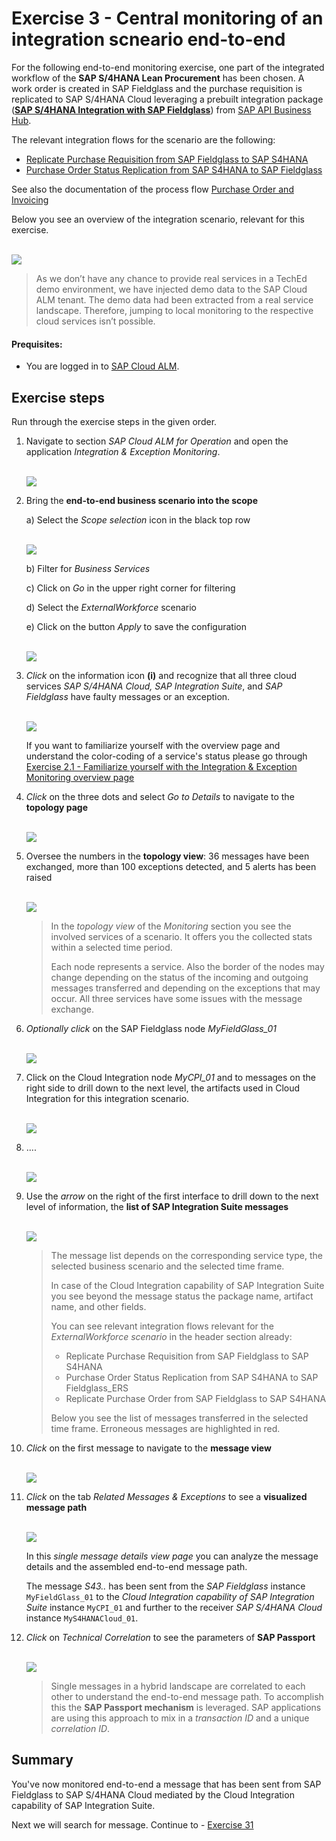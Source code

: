 # Exercise 3 - Central monitoring of an integration scneario end-to-end

For the following end-to-end monitoring exercise, one part of the integrated workflow of the **SAP S/4HANA Lean Procurement** has been chosen. A work order is created in SAP Fieldglass and the purchase requisition is replicated to SAP S/4HANA Cloud leveraging a prebuilt integration package (**[SAP S/4HANA Integration with SAP Fieldglass](https://api.sap.com/package/SAPS4HANAintegrationwithSAPFieldglass/overview)**) from [SAP API Business Hub](https://api.sap.com/). 

The relevant integration flows for the scenario are the following:
- [Replicate Purchase Requisition from SAP Fieldglass to SAP S4HANA](https://api.sap.com/integrationflow/Replicate_Purchase_Requisition_from_Fieldglass_to_S4HANA)
- [Purchase Order Status Replication from SAP S4HANA to SAP Fieldglass](https://api.sap.com/integrationflow/Purchase_Order_Status_Replication_from_S4HANA_to_Fieldglass)


See also the documentation of the process flow [Purchase Order and Invoicing](https://help.sap.com/docs/SAP_FIELDGLASS_INTEGRATION/bf3d1caf8c1f4f69801b37a45ac1d1b3/046b0d5f642346bd8624f1b741956585.html)

Below you see an overview of the integration scenario, relevant for this exercise.

<br>![](/exercises/ex3/images/IMDiagramFieldglassS4Int.png)

>
> As we don’t have any chance to provide real services in a TechEd demo environment, we have injected demo data to the SAP Cloud ALM tenant. The demo data had been extracted from a real service landscape. Therefore, jumping to local monitoring to the respective cloud services isn’t possible.
>

#### Prequisites:
- You are logged in to  [SAP Cloud ALM](https://teched22-cloudalm-003.eu10.alm.cloud.sap/launchpad#Shell-home).

## Exercise steps

Run through the exercise steps in the given order.

1.	Navigate to section *SAP Cloud ALM for Operation* and open the application *Integration & Exception Monitoring*.

     <br>![](/exercises/ex1/images/CALMLandingIntExMon.png)

2. Bring the **end-to-end business scenario into the scope**

   a) Select the *Scope selection* icon in the black top row

     <br>![](/exercises/ex3/images/IMScopeSelectionWorkforce.png)

   b)  Filter for *Business Services*

   c)  Click on *Go* in the upper right corner for filtering

   d)  Select the *ExternalWorkforce* scenario

   e)  Click on the button *Apply* to save the configuration

     <br>![](/exercises/ex3/images/ScopeSelectionService.png)

3.	*Click* on the information icon **(i)** and recognize that all three cloud services *SAP S/4HANA Cloud, SAP Integration Suite*, and *SAP Fieldglass* have faulty messages or an exception.

     <br>![](/exercises/ex3/images/IMWorkforce.png)

     If you want to familiarize yourself with the overview page and understand the color-coding of a service's status please go through [Exercise 2.1 - Familiarize yourself with the Integration & Exception Monitoring overview page](/exercise/ex2/ex21/)

4.	*Click* on the three dots and select *Go to Details* to navigate to the **topology page**

    <br>![](/exercises/ex3/images/IMOverviewSwitchToDetails.png) 
   
5.	Oversee the numbers in the **topology view**: 36 messages have been exchanged, more than 100 exceptions detected, and 5 alerts has been raised

    <br>![](/exercises/ex3/images/IMWorkforceTopology.png) 

    >
    > In the *topology view* of the *Monitoring* section you see the involved services of a scenario. It offers you the collected stats within a selected time period.
    >
    > Each node represents a service. Also the border of the nodes may change depending on the status of the incoming and outgoing messages transferred and depending on the exceptions that may occur. All three services have some issues with the message exchange.
    >
   
6.	*Optionally* *click* on the SAP Fieldglass node *MyFieldGlass_01*

    <br>![](/exercises/ex3/images/IMWorkforceTopoFieldglass.png) 
   
7.	Click on the Cloud Integration node *MyCPI_01* and to messages on the right side to drill down to the next level, the artifacts used in Cloud Integration for this integration scenario.

    <br>![](/exercises/ex3/images/IMWorkforceTopoCPI.png) 
   
8.	....

    <br>![](/exercises/ex3/images/IMWorkforceTopoS4.png) 
    
9.	Use the *arrow* on the right of the first interface to drill down to the next level of information, the **list of SAP Integration Suite messages**

    <br>![](/exercises/ex3/images/IMWorkforceCPIMessages.png) 

    >
    > The message list depends on the corresponding service type, the selected business scenario and the selected time frame. 
    >
    > In case of the Cloud Integration capability of SAP Integration Suite you see beyond the message status the package name, artifact name, and other fields.
    >
    > You can see relevant integration flows relevant for the *ExternalWorkforce scenario* in the header section already:
    > - Replicate Purchase Requisition from SAP Fieldglass to SAP S4HANA
    > - Purchase Order Status Replication from SAP S4HANA to SAP Fieldglass_ERS
    > - Replicate Purchase Order from SAP Fieldglass to SAP S4HANA
    >
    >
    > Below you see the list of messages transferred in the selected time frame. Erroneous messages are highlighted in red.
    >

11.	*Click* on the first message to navigate to the **message view**

    <br>![](/exercises/ex3/images/IMWorkforceFirstMessage.png) 
   
12.	*Click* on the tab *Related Messages & Exceptions* to see a **visualized message path**

    <br>![](/exercises/ex3/images/IMWorkforceMessagePath.png) 

    In this *single message details view page* you can analyze the message details and the assembled end-to-end message path.

    The message *S43..* has been sent from the *SAP Fieldglass* instance `MyFieldGlass_01` to the *Cloud Integration capability of SAP Integration Suite* instance `MyCPI_01` and further to the receiver *SAP S/4HANA Cloud* instance `MyS4HANACloud_01`.
   
13.	*Click* on *Technical Correlation* to see the parameters of **SAP Passport**

    <br>![](/exercises/ex3/images/IMWorkforceSAPPassport.png)
    
    >
    > Single messages in a hybrid landscape are correlated to each other to understand the end-to-end message path. To accomplish this the **SAP Passport mechanism** is leveraged. SAP applications are using this approach to mix in a *transaction ID* and a unique *correlation ID*.
    > 
   
## Summary

You've now monitored end-to-end a message that has been sent from SAP Fieldglass to SAP S/4HANA Cloud mediated by the Cloud Integration capability of SAP Integration Suite.

Next we will search for message. Continue to - [Exercise 31](../ex31/readme.md)

<!--
<br>![](/exercises/ex2/images/02_01_0010.png)


After completing these steps you will have...

1.	Enter this code.
```abap
DATA(lt_params) = request->get_form_fields(  ).
READ TABLE lt_params REFERENCE INTO DATA(lr_params) WITH KEY name = 'cmd'.
  IF sy-subrc = 0.
    response->set_status( i_code = 200
                     i_reason = 'Everything is fine').
    RETURN.
  ENDIF.

```
-->

